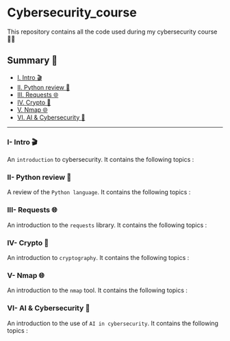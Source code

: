 # Cybersecurity_course
This repository contains all the code used during my cybersecurity course 🕵️‍♂️

## Summary 📑

- [I. Intro 🎬](#i--intro-🎬)
- [II. Python review 🐍](#ii--python-review-🐍)
- [III. Requests 🌐](#iii--requests-🌐)
- [IV. Crypto 📜](#iv--crypto-📜)
- [V. Nmap 🌐](#v--nmap-🌐)
- [VI. AI & Cybersecurity 🤖](#vi--ai--cybersecurity-🤖)

---

### I- Intro 🎬

An `introduction` to cybersecurity. It contains the following topics :

### II- Python review 🐍

A review of the `Python language`. It contains the following topics :

### III- Requests 🌐

An introduction to the `requests` library. It contains the following topics :

### IV- Crypto 📜

An introduction to `cryptography`. It contains the following topics :

### V- Nmap 🌐

An introduction to the `nmap` tool. It contains the following topics :

### VI- AI & Cybersecurity 🤖

An introduction to the use of `AI in cybersecurity`. It contains the following topics :
